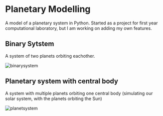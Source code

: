 # Planetary Modelling

A model of a planetary system in Python. Started as a project for first year computational laboratory, but I am working on adding my own features.

<h2> Binary Sytstem </h2>

A system of two planets orbiting eachother.


![binarysystem](https://user-images.githubusercontent.com/53176345/127685739-dead7e4c-ad84-4ae0-b761-3062b576286b.png)


<h2> Planetary system with central body </h2>

A system with multiple planets orbiting one central body (simulating our solar system, with the planets orbiting the Sun)


![planetsystem](https://user-images.githubusercontent.com/53176345/127685762-22d8b02c-f72c-41ed-97d9-56f0110d56bc.png)
